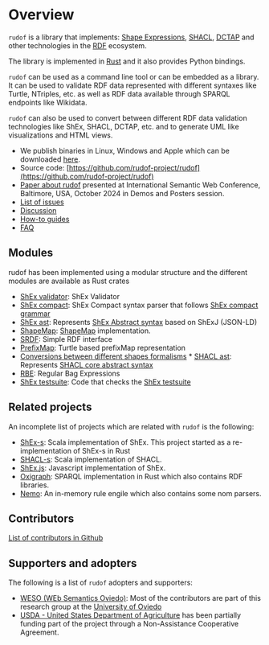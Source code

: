 # Overview

`rudof` is a library that implements: [Shape Expressions](https://shex.io/), [SHACL](https://www.w3.org/TR/shacl/), [DCTAP](https://www.dublincore.org/specifications/dctap/) and other technologies in the [RDF](https://www.w3.org/RDF/) ecosystem.

The library is implemented in [Rust](https://www.rust-lang.org/) and it also provides Python bindings.

`rudof` can be used as a command line tool or can be embedded as a library.
It can be used to validate RDF data represented with different syntaxes like Turtle, NTriples, etc. as well as RDF data available through SPARQL endpoints like Wikidata.

`rudof` can also be used to convert between different RDF data validation technologies like ShEx, SHACL, DCTAP, etc. and to generate UML like visualizations and HTML views.

- We publish binaries in Linux, Windows and Apple which can be downloaded [here](https://github.com/weso/shex-rs/releases/).
- Source code: [https://github.com/rudof-project/rudof](https://github.com/rudof-project/rudof)
- [Paper about rudof](assets/pdf/rudof_demo.pdf) presented at International Semantic Web Conference, Baltimore, USA, October 2024 in Demos and Posters session.
- [List of issues](https://github.com/rudof-project/rudof/issues)
- [Discussion](https://github.com/rudof-project/rudof/discussions)
- [How-to guides](https://github.com/rudof-project/rudof/wiki/How%E2%80%90to-guides)
- [FAQ](https://github.com/rudof-project/rudof/wiki/FAQ)

## Modules

rudof has been implemented using a modular structure and the different modules are available as Rust crates

- [ShEx validator](https://docs.rs/shex_validation/): ShEx Validator
- [ShEx compact](https://docs.rs/shex_compact): ShEx Compact syntax parser that follows [ShEx compact grammar](https://shex.io/shex-semantics/index.html#shexc)
- [ShEx ast](https://docs.rs/shex_ast): Represents [ShEx Abstract syntax](https://shex.io/shex-semantics/index.html#shape-expressions-shexj) based on ShExJ (JSON-LD)
- [ShapeMap](https://docs.rs/shapemap/): [ShapeMap](https://shexspec.github.io/shape-map/) implementation.
- [SRDF](https://docs.rs/srdf): Simple RDF interface
- [PrefixMap](https://docs.rs/prefixmap): Turtle based prefixMap representation
- [Conversions between different shapes formalisms](https://docs.rs/shapes_convert)
[](https://docs.rs/shapes_convert)*   [](https://docs.rs/shapes_convert)[SHACL ast](https://docs.rs/shacl_ast): Represents [SHACL core abstract syntax](https://www.w3.org/TR/shacl)
- [RBE](https://docs.rs/rbe): Regular Bag Expressions
- [ShEx testsuite](https://docs.rs/shex_testsuite/): Code that checks the [ShEx testsuite](https://shexspec.github.io/test-suite/)

Related projects
----------------

An incomplete list of projects which are related with `rudof` is the following:

- [ShEx-s](https://www.weso.es/shex-s/): Scala implementation of ShEx. This project started as a re-implementation of ShEx-s in Rust
- [SHACL-s](https://www.weso.es/shacl-s/): Scala implementation of SHACL.
- [ShEx.js](https://github.com/shexjs/shex.js): Javascript implementation of ShEx.
- [Oxigraph](https://github.com/oxigraph/oxigraph): SPARQL implementation in Rust which also contains RDF libraries.
- [Nemo](https://github.com/knowsys/nemo): An in-memory rule engile which also contains some nom parsers.

## Contributors

[List of contributors in Github](https://github.com/rudof-project/rudof/graphs/contributors)

## Supporters and adopters

The following is a list of `rudof` adopters and supporters:

- [WESO (WEb Semantics Oviedo)](http://www.weso.es/): Most of the contributors are part of this research group at the [University of Oviedo](http://www.uniovi.es)
- [USDA - United States Department of Agriculture](https://www.usda.gov/) has been partially funding part of the project through a Non-Assistance Cooperative Agreement.
